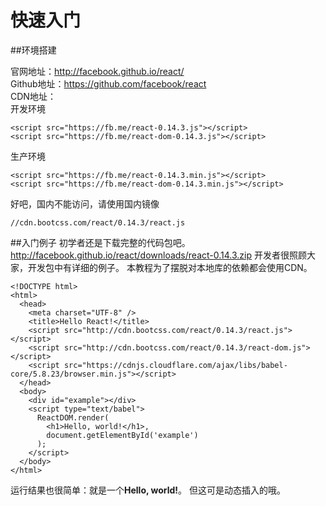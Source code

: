 # 快速入门

##环境搭建

官网地址：http://facebook.github.io/react/  
Github地址：https://github.com/facebook/react  
CDN地址：  
开发环境
```
<script src="https://fb.me/react-0.14.3.js"></script>
<script src="https://fb.me/react-dom-0.14.3.js"></script>
```

生产环境
```
<script src="https://fb.me/react-0.14.3.min.js"></script>
<script src="https://fb.me/react-dom-0.14.3.min.js"></script>
```
好吧，国内不能访问，请使用国内镜像
```
//cdn.bootcss.com/react/0.14.3/react.js
```
##入门例子
初学者还是下载完整的代码包吧。
http://facebook.github.io/react/downloads/react-0.14.3.zip
开发者很照顾大家，开发包中有详细的例子。
本教程为了摆脱对本地库的依赖都会使用CDN。
```
<!DOCTYPE html>
<html>
  <head>
    <meta charset="UTF-8" />
    <title>Hello React!</title>
    <script src="http://cdn.bootcss.com/react/0.14.3/react.js"></script>
    <script src="http://cdn.bootcss.com/react/0.14.3/react-dom.js"></script>
    <script src="https://cdnjs.cloudflare.com/ajax/libs/babel-core/5.8.23/browser.min.js"></script>
  </head>
  <body>
    <div id="example"></div>
    <script type="text/babel">
      ReactDOM.render(
        <h1>Hello, world!</h1>,
        document.getElementById('example')
      );
    </script>
  </body>
</html>
```

运行结果也很简单：就是一个**Hello, world!**。
但这可是动态插入的哦。

